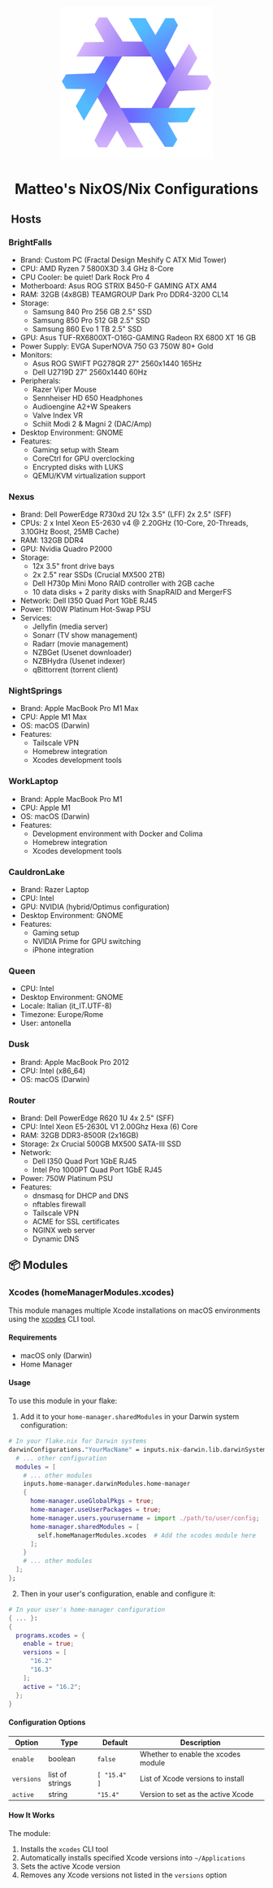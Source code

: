 <div align="center"><img src="assets/nixos-logo.png" width="300px"></div>
<h1 align="center">Matteo's NixOS/Nix Configurations</h1>
<div align="center">
</div>

## ️ Hosts

### BrightFalls

- Brand: Custom PC (Fractal Design Meshify C ATX Mid Tower)
- CPU: AMD Ryzen 7 5800X3D 3.4 GHz 8-Core
- CPU Cooler: be quiet! Dark Rock Pro 4
- Motherboard: Asus ROG STRIX B450-F GAMING ATX AM4
- RAM: 32GB (4x8GB) TEAMGROUP Dark Pro DDR4-3200 CL14
- Storage:
  - Samsung 840 Pro 256 GB 2.5" SSD
  - Samsung 850 Pro 512 GB 2.5" SSD
  - Samsung 860 Evo 1 TB 2.5" SSD
- GPU: Asus TUF-RX6800XT-O16G-GAMING Radeon RX 6800 XT 16 GB
- Power Supply: EVGA SuperNOVA 750 G3 750W 80+ Gold
- Monitors:
  - Asus ROG SWIFT PG278QR 27" 2560x1440 165Hz
  - Dell U2719D 27" 2560x1440 60Hz
- Peripherals:
  - Razer Viper Mouse
  - Sennheiser HD 650 Headphones
  - Audioengine A2+W Speakers
  - Valve Index VR
  - Schiit Modi 2 & Magni 2 (DAC/Amp)
- Desktop Environment: GNOME
- Features:
  - Gaming setup with Steam
  - CoreCtrl for GPU overclocking
  - Encrypted disks with LUKS
  - QEMU/KVM virtualization support

### Nexus

- Brand: Dell PowerEdge R730xd 2U 12x 3.5" (LFF) 2x 2.5" (SFF)
- CPUs: 2 x Intel Xeon E5-2630 v4 @ 2.20GHz (10-Core, 20-Threads, 3.10GHz Boost, 25MB Cache)
- RAM: 132GB DDR4
- GPU: Nvidia Quadro P2000
- Storage:
  - 12x 3.5" front drive bays
  - 2x 2.5" rear SSDs (Crucial MX500 2TB)
  - Dell H730p Mini Mono RAID controller with 2GB cache
  - 10 data disks + 2 parity disks with SnapRAID and MergerFS
- Network: Dell I350 Quad Port 1GbE RJ45
- Power: 1100W Platinum Hot-Swap PSU
- Services:
  - Jellyfin (media server)
  - Sonarr (TV show management)
  - Radarr (movie management)
  - NZBGet (Usenet downloader)
  - NZBHydra (Usenet indexer)
  - qBittorrent (torrent client)

### NightSprings

- Brand: Apple MacBook Pro M1 Max
- CPU: Apple M1 Max
- OS: macOS (Darwin)
- Features:
  - Tailscale VPN
  - Homebrew integration
  - Xcodes development tools

### WorkLaptop

- Brand: Apple MacBook Pro M1
- CPU: Apple M1
- OS: macOS (Darwin)
- Features:
  - Development environment with Docker and Colima
  - Homebrew integration
  - Xcodes development tools

### CauldronLake

- Brand: Razer Laptop
- CPU: Intel
- GPU: NVIDIA (hybrid/Optimus configuration)
- Desktop Environment: GNOME
- Features:
  - Gaming setup
  - NVIDIA Prime for GPU switching
  - iPhone integration

### Queen

- CPU: Intel
- Desktop Environment: GNOME
- Locale: Italian (it_IT.UTF-8)
- Timezone: Europe/Rome
- User: antonella

### Dusk

- Brand: Apple MacBook Pro 2012
- CPU: Intel (x86_64)
- OS: macOS (Darwin)

### Router

- Brand: Dell PowerEdge R620 1U 4x 2.5" (SFF)
- CPU: Intel Xeon E5-2630L V1 2.00Ghz Hexa (6) Core
- RAM: 32GB DDR3-8500R (2x16GB)
- Storage: 2x Crucial 500GB MX500 SATA-III SSD
- Network: 
  - Dell I350 Quad Port 1GbE RJ45
  - Intel Pro 1000PT Quad Port 1GbE RJ45
- Power: 750W Platinum PSU
- Features:
  - dnsmasq for DHCP and DNS
  - nftables firewall
  - Tailscale VPN
  - ACME for SSL certificates
  - NGINX web server
  - Dynamic DNS

## 📦 Modules

### Xcodes (homeManagerModules.xcodes)

This module manages multiple Xcode installations on macOS environments using the [xcodes](https://github.com/XcodesOrg/xcodes) CLI tool.

#### Requirements

- macOS only (Darwin)
- Home Manager

#### Usage

To use this module in your flake:

1. Add it to your `home-manager.sharedModules` in your Darwin system configuration:

```nix
# In your flake.nix for Darwin systems
darwinConfigurations."YourMacName" = inputs.nix-darwin.lib.darwinSystem {
  # ... other configuration
  modules = [
    # ... other modules
    inputs.home-manager.darwinModules.home-manager
    {
      home-manager.useGlobalPkgs = true;
      home-manager.useUserPackages = true;
      home-manager.users.yourusername = import ./path/to/user/config;
      home-manager.sharedModules = [
        self.homeManagerModules.xcodes  # Add the xcodes module here
      ];
    }
    # ... other modules
  ];
};
```

2. Then in your user's configuration, enable and configure it:

```nix
# In your user's home-manager configuration
{ ... }:
{
  programs.xcodes = {
    enable = true;
    versions = [
      "16.2"
      "16.3"
    ];
    active = "16.2";
  };
}
```

#### Configuration Options

| Option | Type | Default | Description |
|--------|------|---------|-------------|
| `enable` | boolean | `false` | Whether to enable the xcodes module |
| `versions` | list of strings | `[ "15.4" ]` | List of Xcode versions to install |
| `active` | string | `"15.4"` | Version to set as the active Xcode |

#### How It Works

The module:

1. Installs the `xcodes` CLI tool
2. Automatically installs specified Xcode versions into `~/Applications`
3. Sets the active Xcode version
4. Removes any Xcode versions not listed in the `versions` option

